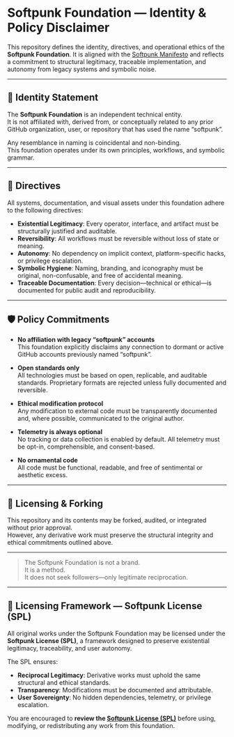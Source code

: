 # Softpunk Foundation — Identity & Policy Disclaimer

This repository defines the identity, directives, and operational ethics of the **Softpunk Foundation**. It is aligned with the [Softpunk Manifesto](./Softpunk-Manifesto.md) and reflects a commitment to structural legitimacy, traceable implementation, and autonomy from legacy systems and symbolic noise.

---

## 🧭 Identity Statement

The **Softpunk Foundation** is an independent technical entity.  
It is not affiliated with, derived from, or conceptually related to any prior GitHub organization, user, or repository that has used the name “softpunk”.

Any resemblance in naming is coincidental and non-binding.  
This foundation operates under its own principles, workflows, and symbolic grammar.

---

## 📐 Directives

All systems, documentation, and visual assets under this foundation adhere to the following directives:

- **Existential Legitimacy**: Every operator, interface, and artifact must be structurally justified and auditable.
- **Reversibility**: All workflows must be reversible without loss of state or meaning.
- **Autonomy**: No dependency on implicit context, platform-specific hacks, or privilege escalation.
- **Symbolic Hygiene**: Naming, branding, and iconography must be original, non-confusable, and free of accidental meaning.
- **Traceable Documentation**: Every decision—technical or ethical—is documented for public audit and reproducibility.

---

## 🛡️ Policy Commitments

- **No affiliation with legacy “softpunk” accounts**  
  This foundation explicitly disclaims any connection to dormant or active GitHub accounts previously named “softpunk”.

- **Open standards only**  
  All technologies must be based on open, replicable, and auditable standards. Proprietary formats are rejected unless fully documented and reversible.

- **Ethical modification protocol**  
  Any modification to external code must be transparently documented and, where possible, communicated to the original author.

- **Telemetry is always optional**  
  No tracking or data collection is enabled by default. All telemetry must be opt-in, comprehensible, and consent-based.

- **No ornamental code**  
  All code must be functional, readable, and free of sentimental or aesthetic excess.

---

## 🧾 Licensing & Forking

This repository and its contents may be forked, audited, or integrated without prior approval.  
However, any derivative work must preserve the structural integrity and ethical commitments outlined above.

---

> The Softpunk Foundation is not a brand.  
> It is a method.  
> It does not seek followers—only legitimate reciprocation.

---

## 📜 Licensing Framework — Softpunk License (SPL)

All original works under the Softpunk Foundation may be licensed under the **Softpunk License (SPL)**, a framework designed to preserve existential legitimacy, traceability, and user autonomy.

The SPL ensures:
- **Reciprocal Legitimacy**: Derivative works must uphold the same structural and ethical standards.
- **Transparency**: Modifications must be documented and attributable.
- **User Sovereignty**: No hidden dependencies, telemetry, or privilege escalation.

You are encouraged to **review the [Softpunk License (SPL)](./LICENSE-SPL)** before using, modifying, or redistributing any work from this foundation.


